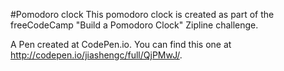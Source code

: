 #Pomodoro clock
This pomodoro clock is created as part of the freeCodeCamp "Build a Pomodoro Clock" Zipline challenge.

A Pen created at CodePen.io. You can find this one at http://codepen.io/jiashengc/full/QjPMwJ/.

 
